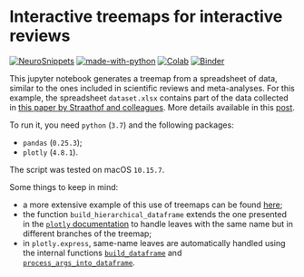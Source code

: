 # Interactive treemaps for interactive reviews

[![NeuroSnippets](https://img.shields.io/static/v1?label=Neuro&message=Snippets&color=orange)](http://neurosnippets.com/posts/interactive-treemaps/#post) [![made-with-python](https://img.shields.io/badge/Made%20with-Python-1f425f.svg)](https://www.python.org/) [![Colab](https://colab.research.google.com/assets/colab-badge.svg)](https://colab.research.google.com/github/matteomancini/neurosnippets/blob/master/dataviz/interactive-treemaps/treemap.ipynb) [![Binder](https://mybinder.org/badge_logo.svg)](https://mybinder.org/v2/gh/matteomancini/neurosnippets/master?filepath=dataviz/interactive-treemaps/treemap.ipynb)

This jupyter notebook generates a treemap from a spreadsheet of data, similar to the ones included in scientific reviews and meta-analyses. For this example, the spreadsheet `dataset.xlsx` contains part of the data collected in [this paper by Straathof and colleagues](https://www.ncbi.nlm.nih.gov/pmc/articles/PMC6360487/). More details available in this [post](http://neurosnippets.com/posts/interactive-treemaps/#post).

To run it, you need `python` (`3.7`) and the following packages:
* `pandas` (`0.25.3`);
* `plotly` (`4.8.1`).

The script was tested on macOS `10.15.7`.

Some things to keep in mind:
* a more extensive example of this use of treemaps can be found [here](https://github.com/matteomancini/myelin-meta-analysis);
* the function `build_hierarchical_dataframe` extends the one presented in the [`plotly` documentation](https://plotly.com/python/treemaps/#treemap-chart-with-a-continuous-colorscale) to handle leaves with the same name but in different branches of the treemap;
* in `plotly.express`, same-name leaves are automatically handled using the internal functions [`build_dataframe`](https://github.com/plotly/plotly.py/blob/03979d105c65dda3df3a155322eaff18f203b03f/packages/python/plotly/plotly/express/_core.py#L1254) and [`process_args_into_dataframe`](https://github.com/plotly/plotly.py/blob/03979d105c65dda3df3a155322eaff18f203b03f/packages/python/plotly/plotly/express/_core.py#L1052).
